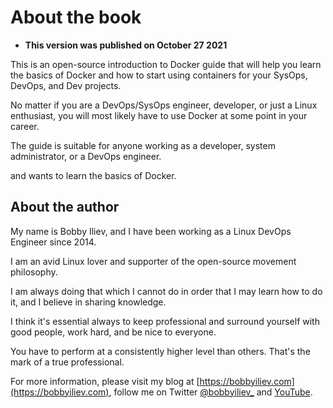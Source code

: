 # About the book

* **This version was published on October 27 2021**

This is an open-source introduction to Docker guide that will help you learn the basics of Docker and how to start using
containers for your SysOps, DevOps, and Dev projects.

No matter if you are a DevOps/SysOps engineer, developer, or just a Linux enthusiast, you will most likely have to use
Docker at some point in your career.

The guide is suitable for anyone working as a developer, system administrator, or a DevOps engineer. 

and wants to learn the basics of Docker.

## About the author

My name is Bobby Iliev, and I have been working as a Linux DevOps Engineer since 2014.

I am an avid Linux lover and supporter of the open-source movement philosophy.

I am always doing that which I cannot do in order that I may learn how to do it, and I believe in sharing knowledge.

I think it's essential always to keep professional and surround yourself with good people, work hard, and be nice to everyone.

You have to perform at a consistently higher level than others. That's the mark of a true professional.

For more information, please visit my blog at [https://bobbyiliev.com](https://bobbyiliev.com), follow me on Twitter [@bobbyiliev_](https://twitter.com/bobbyiliev_) and [YouTube](https://www.youtube.com/channel/UCQWmdHTeAO0UvaNqve9udRw).